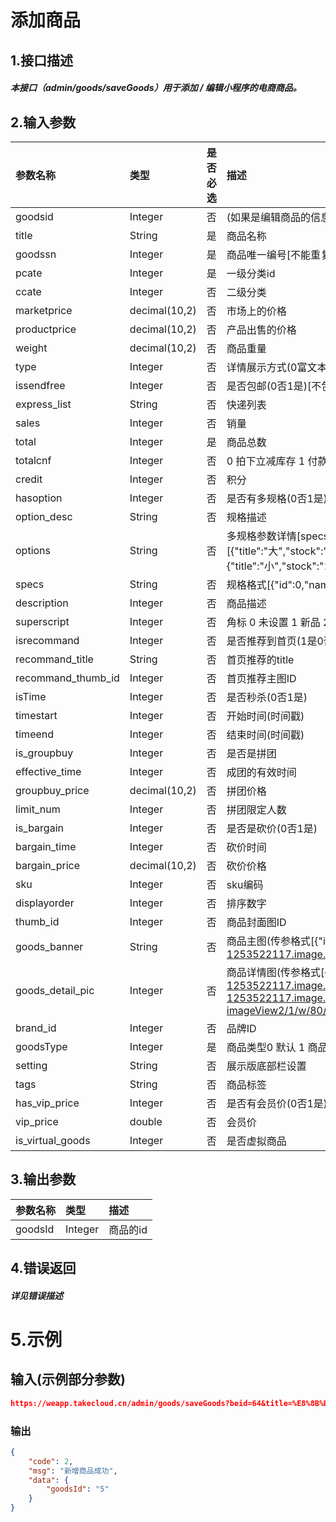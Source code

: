 # 添加商品

## 1.接口描述

##### 本接口（admin/goods/saveGoods）用于添加 / 编辑小程序的电商商品。

## 2.输入参数

| 参数名称 | 类型 | 是否必选 | 描述 |
| :--- | :--- | :--- | :--- |
| goodsid | Integer | 否 | \(如果是编辑商品的信息需要传\) |
| title | String | 是 | 商品名称 |
| goodssn | Integer | 是 | 商品唯一编号\[不能重复\] |
| pcate | Integer | 是 | 一级分类id |
| ccate | Integer | 否 | 二级分类 |
| marketprice | decimal\(10,2\) | 否 | 市场上的价格 |
| productprice | decimal\(10,2\) | 否 | 产品出售的价格 |
| weight | decimal\(10,2\) | 否 | 商品重量 |
| type | Integer | 否 | 详情展示方式\(0富文本1详情图\) |
| issendfree | Integer | 否 | 是否包邮\(0否1是\)\[不包邮的话要填写快递列表\] |
| express\_list | String | 否 | 快递列表 |
| sales | Integer | 否 | 销量 |
| total | Integer | 是 | 商品总数 |
| totalcnf | Integer | 否 | 0 拍下立减库存 1 付款减库存 2 永不减库存 |
| credit | Integer | 否 | 积分 |
| hasoption | Integer | 否 | 是否有多规格\(0否1是\)\[是多规格商品的话options和specs也要传\] |
| option\_desc | String | 否 | 规格描述 |
| options | String | 否 | 多规格参数详情\[specs也要一同填写\]\(格式\[{"title":"大","stock":"10","productprice":"20","marketprice":"30","weight":"6","sales":"800"},{"title":"小","stock":"10","productprice":"20","marketprice":"30","weight":"6","sales":"800"}\] |
| specs | String | 否 | 规格格式\[{"id":0,"name":"大小杯","specItem":\[{"id":0,"title":"大"},{"id":0,"title":"小"}\]}\] |
| description | Integer | 否 | 商品描述 |
| superscript | Integer | 否 | 角标 0 未设置 1 新品 2精品 3促销 4 热卖 |
| isrecommand | Integer | 否 | 是否推荐到首页\(1是0否\) |
| recommand\_title | String | 否 | 首页推荐的title |
| recommand\_thumb\_id | Integer | 否 | 首页推荐主图ID |
| isTime | Integer | 否 | 是否秒杀\(0否1是\) |
| timestart | Integer | 否 | 开始时间\(时间戳\) |
| timeend | Integer | 否 | 结束时间\(时间戳\) |
| is\_groupbuy | Integer | 否 | 是否是拼团 |
| effective\_time | Integer | 否 | 成团的有效时间 |
| groupbuy\_price | decimal\(10,2\) | 否 | 拼团价格 |
| limit\_num | Integer | 否 | 拼团限定人数 |
| is\_bargain | Integer | 否 | 是否是砍价\(0否1是\) |
| bargain\_time | Integer | 否 | 砍价时间 |
| bargain\_price | decimal\(10,2\) | 否 | 砍价价格 |
| sku | Integer | 否 | sku编码 |
| displayorder | Integer | 否 | 排序数字 |
| thumb\_id | Integer | 否 | 商品封面图ID |
| goods\_banner | String | 否 | 商品主图\(传参格式\[{"id":"235","url":"https://weapp-1253522117.image.myqcloud.com//image/20170607/659998f295422976.jpg","src":null,"isThumb":false}\]\\)  |
| goods\_detail\_pic | Integer | 否 | 商品详情图\(传参格式\[{"id":"1159120","url":"https://weapp-1253522117.image.myqcloud.com//image/20181214/018662c49a749a05.png","cover":"https://weapp-1253522117.image.myqcloud.com//image/20181214/018662c49a749a05.png?imageView2/1/w/80/h/80","active":false}\\] \) |
| brand\_id | Integer | 否 | 品牌ID |
| goodsType | Integer | 是 | 商品类型0 默认 1 商品 2 菜品 3 内容 |
| setting | String | 否 | 展示版底部栏设置 |
| tags | String | 否 | 商品标签 |
| has\_vip\_price | Integer | 否 | 是否有会员价\(0否1是\) |
| vip\_price | double | 否 | 会员价 |
| is\_virtual\_goods | Integer | 否 | 是否虚拟商品 |

## 3.输出参数

| 参数名称 | 类型 | 描述 |
| :--- | :--- | :--- |
| goodsId | Integer | 商品的id |

## 4.错误返回

##### 详见错误描述

# 5.示例

## 输入\(示例部分参数\)

```json
https://weapp.takecloud.cn/admin/goods/saveGoods?beid=64&title=%E8%8B%B9%E6%9E%9C4%E5%8F%B7&goodssn=G8021551840904&pcate=57618&ccate=0&marketprice=200&productprice=600&weight=20&issendfree=1&express_list=&sales=800&total=68&totalcnf=2&hasoption=0&option_desc=%E5%9C%A3%E8%AF%9E%E8%8A%82&description=%E6%98%AF%E6%8F%8F%E8%BF%B0%E5%91%80&superscript=0&isrecommand=1&recommand_title=%E4%B8%BB%E5%9B%BE%E6%A0%87%E9%A2%98&recommand_thumb_id=222&isTime=0&timestart=0&timeend=0&is_groupbuy=0&is_bargain=0&effective_time=0&groupbuy_price=0&limit_num=0&bargain_time=0&bargain_price=0&sku=0&displayorder=2&thumb_id=276&goods_banner=&goods_detail_pic=&brand_id=0&goodsType=1&setting=&tags=&has_vip_price=0&vip_price=0&is_virtual_goods=0&AppId=tc_5c7f30c34a0eb&Nonce=56816&Timestamp=1551848233&Signature=GSYrXAo6v3vsugbtfWPZYH0OGOc%3D
```

### 输出

```json
{
    "code": 2,
    "msg": "新增商品成功",
    "data": {
        "goodsId": "5"
    }
}
```



